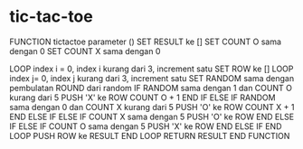 # tic-tac-toe

FUNCTION tictactoe parameter ()
  SET RESULT ke []
  SET COUNT O sama dengan 0
  SET COUNT X sama dengan 0

  LOOP index i = 0, index i kurang dari 3, increment satu
    SET ROW ke []
    LOOP index j= 0, index j kurang dari 3, increment satu
      SET RANDOM sama dengan pembulatan ROUND dari random
      IF RANDOM sama dengan 1 dan COUNT O kurang dari 5
        PUSH 'X' ke ROW
        COUNT O + 1
      END IF
      ELSE IF RANDOM sama dengan 0 dan COUNT X kurang dari 5
        PUSH 'O' ke ROW
        COUNT X + 1
      END ELSE IF
      ELSE IF COUNT X sama dengan 5
        PUSH 'O' ke ROW
      END ELSE IF
      ELSE IF COUNT O sama dengan 5
        PUSH 'X' ke ROW
      END ELSE IF
    END LOOP
    PUSH ROW ke RESULT
  END LOOP
  RETURN RESULT
END FUNCTION
